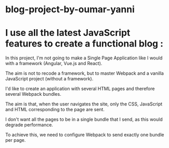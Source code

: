 # blog-project-by-oumar-yanni

# I use all the latest JavaScript features to create a functional blog :
In this project, I'm not going to make a Single Page Application like I would with a framework (Angular, Vue.js and React).

The aim is not to recode a framework, but to master Webpack and a vanilla JavaScript project (without a framework).

I'd like to create an application with several HTML pages and therefore several Webpack bundles.

The aim is that, when the user navigates the site, only the CSS, JavaScript and HTML corresponding to the page are sent.

I don't want all the pages to be in a single bundle that I send, as this would degrade performance.

To achieve this, we need to configure Webpack to send exactly one bundle per page.
